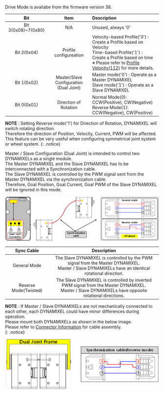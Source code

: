 Drive Mode is availabe from the firmware version 38.

|         Bit         |                     Item                     |                                             Description                                              |
|:-------------------:|:--------------------------------------------:|:-----------------------------------------------------------------------------------------------------|
| Bit 3(0x08)~7(0x80) |                     N/A                      |                                          Unused, always '0'                                          |
| Bit 2(0x04)         |         Profile configureation               | Velocity-based Profile('0') : Create a Profile based on Velocity<br />Time-based Profile('1') : Create a Profile based on time<br />※ Please refer to [Profile Velocity(112)](#profile-velocity112) for more details.|
|     Bit 1(0x02)     | Master/Slave Configuration<br />(Dual Joint) | Master mode('0') : Operate as a Master DYNAMIXEL<br />Slave mode('1') : Operate as a Slave DYNAMIXEL |
|     Bit 0(0x01)     |            Direction of Rotation             |    Normal Mode(0): CCW(Positive), CW(Negative)<br />Reverse Mode(1): CCW(Negative), CW(Positive)     |

**NOTE** : Setting Reverse mode('1') for Direction of Rotation, DYNAMIXEL will switch rotating direction.  
Therefore the direction of Position, Velocity, Current, PWM will be affected.  
This feature can be very useful when configuring symmetrical joint system or wheel system.
{: .notice}

Master / Slave Configuration (Dual Joint) is intended to control two DYNAMIXELs as a single module.  
The Master DYNAMIXEL and the Slave DYNAMIXEL has to be interconnected with a Synchronization cable.  
The Slave DYNAMIXEL is controlled by the PWM signal sent from the Master DYNAMIXEL via the synchronization cable.  
Therefore, Goal Position, Goal Current, Goal PWM of the Slave DYNAMIXEL will be ignored in this mode.

![](/assets/images/dxl/x/x-series_dual_joint.png)

|Sync Cable|Description|
| :---: | :---: |
|General Mode|The Slave DYNAMIXEL is controlled by the PWM signal from the Master DYNAMIXEL.<br />Master / Slave DYNAMIXELs have an identical rotational direction.|
|Reverse Mode(Twisted)|The Slave DYNAMIXEL is controlled by inverted PWM signal from the Master DYNAMIXEL.<br />Master / Slave DYNAMIXELs have opposite rotational directions.|

**NOTE** : If Master / Slave DYNAMIXELs are not mechanically connected to each other, each DYNAMIXEL could have minor differences during operation.  
Please mount both DYNAMIXELs as shown in the below image.  
Please refer to [Connector Information](#connector-information) for cable assembly.  
{: .notice}

![](/assets/images/dxl/x/x-series_dual_joint_frame.png)
